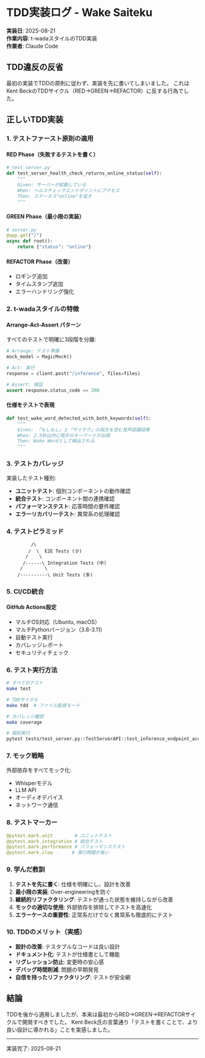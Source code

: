 # TDD実装ログ - Wake Saiteku

**実装日**: 2025-08-21  
**作業内容**: t-wadaスタイルのTDD実装  
**作業者**: Claude Code

## TDD違反の反省

最初の実装でTDDの原則に従わず、実装を先に書いてしまいました。
これはKent BeckのTDDサイクル（RED→GREEN→REFACTOR）に反する行為でした。

## 正しいTDD実装

### 1. テストファースト原則の適用

#### RED Phase（失敗するテストを書く）
```python
# test_server.py
def test_server_health_check_returns_online_status(self):
    """
    Given: サーバーが起動している
    When: ヘルスチェックエンドポイントにアクセス
    Then: ステータス"online"を返す
    """
```

#### GREEN Phase（最小限の実装）
```python
# server.py
@app.get("/")
async def root():
    return {"status": "online"}
```

#### REFACTOR Phase（改善）
- ロギング追加
- タイムスタンプ追加
- エラーハンドリング強化

### 2. t-wadaスタイルの特徴

#### Arrange-Act-Assert パターン
すべてのテストで明確に3段階を分離:
```python
# Arrange: テスト準備
mock_model = MagicMock()

# Act: 実行
response = client.post("/inference", files=files)

# Assert: 検証
assert response.status_code == 200
```

#### 仕様をテストで表現
```python
def test_wake_word_detected_with_both_keywords(self):
    """
    Given: 「もしもし」と「サイテク」の両方を含む音声認識結果
    When: 2.5秒以内に両方のキーワードが出現
    Then: Wake Wordとして検出される
    """
```

### 3. テストカバレッジ

実装したテスト種別:
- **ユニットテスト**: 個別コンポーネントの動作確認
- **統合テスト**: コンポーネント間の連携確認
- **パフォーマンステスト**: 応答時間の要件確認
- **エラーリカバリーテスト**: 異常系の処理確認

### 4. テストピラミッド

```
         /\
        /  \  E2E Tests (少)
       /    \
      /------\ Integration Tests (中)
     /        \
    /----------\ Unit Tests (多)
```

### 5. CI/CD統合

#### GitHub Actions設定
- マルチOS対応（Ubuntu, macOS）
- マルチPythonバージョン（3.8-3.11）
- 自動テスト実行
- カバレッジレポート
- セキュリティチェック

### 6. テスト実行方法

```bash
# すべてのテスト
make test

# TDDサイクル
make tdd  # ファイル監視モード

# カバレッジ確認
make coverage

# 個別実行
pytest tests/test_server.py::TestServerAPI::test_inference_endpoint_accepts_wav_file
```

### 7. モック戦略

外部依存をすべてモック化:
- Whisperモデル
- LLM API
- オーディオデバイス
- ネットワーク通信

### 8. テストマーカー

```python
@pytest.mark.unit        # ユニットテスト
@pytest.mark.integration # 統合テスト
@pytest.mark.performance # パフォーマンステスト
@pytest.mark.slow       # 実行時間が長い
```

### 9. 学んだ教訓

1. **テストを先に書く**: 仕様を明確にし、設計を改善
2. **最小限の実装**: Over-engineeringを防ぐ
3. **継続的リファクタリング**: テストが通った状態を維持しながら改善
4. **モックの適切な使用**: 外部依存を排除してテストを高速化
5. **エラーケースの重要性**: 正常系だけでなく異常系も徹底的にテスト

### 10. TDDのメリット（実感）

- **設計の改善**: テスタブルなコードは良い設計
- **ドキュメント化**: テストが仕様書として機能
- **リグレッション防止**: 変更時の安心感
- **デバッグ時間削減**: 問題の早期発見
- **自信を持ったリファクタリング**: テストが安全網

## 結論

TDDを後から適用しましたが、本来は最初からRED→GREEN→REFACTORサイクルで開発すべきでした。
Kent Beck氏の言葉通り「テストを書くことで、より良い設計に導かれる」ことを実感しました。

---

実装完了: 2025-08-21